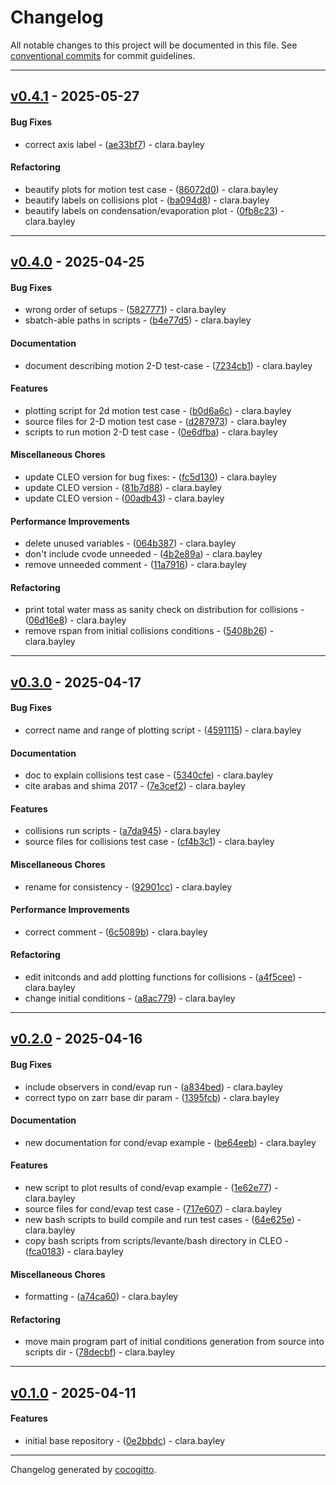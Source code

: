 # Changelog
All notable changes to this project will be documented in this file. See [conventional commits](https://www.conventionalcommits.org/) for commit guidelines.

- - -
## [v0.4.1](https://github.com/yoctoyotta1024/ValidatingCLEO/compare/0fb8c23a63331656457ab8465da85f09ab6e1685..v0.4.1) - 2025-05-27
#### Bug Fixes
- correct axis label - ([ae33bf7](https://github.com/yoctoyotta1024/ValidatingCLEO/commit/ae33bf7286e7c363cee83f8a640ae50daf99ed05)) - clara.bayley
#### Refactoring
- beautify plots for motion test case - ([86072d0](https://github.com/yoctoyotta1024/ValidatingCLEO/commit/86072d012c2894beba7fbd6481c4f3ea5b508003)) - clara.bayley
- beautify labels on collisions plot - ([ba094d8](https://github.com/yoctoyotta1024/ValidatingCLEO/commit/ba094d8f1a90b471a3475022f9bca0349c285584)) - clara.bayley
- beautify labels on condensation/evaporation plot - ([0fb8c23](https://github.com/yoctoyotta1024/ValidatingCLEO/commit/0fb8c23a63331656457ab8465da85f09ab6e1685)) - clara.bayley

- - -

## [v0.4.0](https://github.com/yoctoyotta1024/ValidatingCLEO/compare/00adb435122f6fd8e1cfa98fdc9723d5690b0eb9..v0.4.0) - 2025-04-25
#### Bug Fixes
- wrong order of setups - ([5827771](https://github.com/yoctoyotta1024/ValidatingCLEO/commit/582777174b8d7574eb4d27b06b7bba1ce040421c)) - clara.bayley
- sbatch-able paths in scripts - ([b4e77d5](https://github.com/yoctoyotta1024/ValidatingCLEO/commit/b4e77d51da795e098c4ff7354c4223adc645bf04)) - clara.bayley
#### Documentation
- document describing motion 2-D test-case - ([7234cb1](https://github.com/yoctoyotta1024/ValidatingCLEO/commit/7234cb1017d2daba3b84722bf972d933e98d1ce2)) - clara.bayley
#### Features
- plotting script for 2d motion test case - ([b0d6a6c](https://github.com/yoctoyotta1024/ValidatingCLEO/commit/b0d6a6c9b8efefcce99ba88f6a396e0e2848add8)) - clara.bayley
- source files for 2-D motion test case - ([d287973](https://github.com/yoctoyotta1024/ValidatingCLEO/commit/d2879734838f7e7f0995600f4f3b668e2fb009bd)) - clara.bayley
- scripts to run motion 2-D test case - ([0e6dfba](https://github.com/yoctoyotta1024/ValidatingCLEO/commit/0e6dfba32a5f45c1cfb548e51f2cb973c5f1412c)) - clara.bayley
#### Miscellaneous Chores
- update CLEO version for bug fixes: - ([fc5d130](https://github.com/yoctoyotta1024/ValidatingCLEO/commit/fc5d130e89b9514067a8ba60fb993a398be94093)) - clara.bayley
- update CLEO version - ([81b7d88](https://github.com/yoctoyotta1024/ValidatingCLEO/commit/81b7d88f7d403f0081249c2bfb7b3583071ababe)) - clara.bayley
- update CLEO version - ([00adb43](https://github.com/yoctoyotta1024/ValidatingCLEO/commit/00adb435122f6fd8e1cfa98fdc9723d5690b0eb9)) - clara.bayley
#### Performance Improvements
- delete unused variables - ([064b387](https://github.com/yoctoyotta1024/ValidatingCLEO/commit/064b3871add86045f30344dea3775b41c5f3f2b5)) - clara.bayley
- don't include cvode unneeded - ([4b2e89a](https://github.com/yoctoyotta1024/ValidatingCLEO/commit/4b2e89a34dc13fbee01c972453b43180a9b97a59)) - clara.bayley
- remove unneeded comment - ([11a7916](https://github.com/yoctoyotta1024/ValidatingCLEO/commit/11a7916434f9bba666d5ecec7c78d8e00ee64255)) - clara.bayley
#### Refactoring
- print total water mass as sanity check on distribution for collisions - ([06d16e8](https://github.com/yoctoyotta1024/ValidatingCLEO/commit/06d16e8c3465ee44f76d5985859013f8df693950)) - clara.bayley
- remove rspan from initial collisions conditions - ([5408b26](https://github.com/yoctoyotta1024/ValidatingCLEO/commit/5408b26908f583ac865fc9cebfebfd059b51ff65)) - clara.bayley

- - -

## [v0.3.0](https://github.com/yoctoyotta1024/ValidatingCLEO/compare/a8ac779a9a7e605bfdb41df18aa102d82cdf6217..v0.3.0) - 2025-04-17
#### Bug Fixes
- correct name and range of plotting script - ([4591115](https://github.com/yoctoyotta1024/ValidatingCLEO/commit/4591115dfc346cfd37bec030d72545b98f5ac40b)) - clara.bayley
#### Documentation
- doc to explain collisions test case - ([5340cfe](https://github.com/yoctoyotta1024/ValidatingCLEO/commit/5340cfeade5ca28b983f44c1dd2b2776dd504789)) - clara.bayley
- cite arabas and shima 2017 - ([7e3cef2](https://github.com/yoctoyotta1024/ValidatingCLEO/commit/7e3cef2d6276777b02f0fd13b75ffa1388fc4a87)) - clara.bayley
#### Features
- collisions run scripts - ([a7da945](https://github.com/yoctoyotta1024/ValidatingCLEO/commit/a7da945393d8989cf152013707e956db26e1bca2)) - clara.bayley
- source files for collisions test case - ([cf4b3c1](https://github.com/yoctoyotta1024/ValidatingCLEO/commit/cf4b3c176c9179235a854812e5330b13e11dd3b7)) - clara.bayley
#### Miscellaneous Chores
- rename for consistency - ([92901cc](https://github.com/yoctoyotta1024/ValidatingCLEO/commit/92901cc47574ecf14a6636475e0e20337b4addf1)) - clara.bayley
#### Performance Improvements
- correct comment - ([6c5089b](https://github.com/yoctoyotta1024/ValidatingCLEO/commit/6c5089b97661fceadc83a184f1a07df1a5818a8c)) - clara.bayley
#### Refactoring
- edit initconds and add plotting functions for collisions - ([a4f5cee](https://github.com/yoctoyotta1024/ValidatingCLEO/commit/a4f5cee8e718fc20c225b66aff1ba2155fbf8074)) - clara.bayley
- change initial conditions - ([a8ac779](https://github.com/yoctoyotta1024/ValidatingCLEO/commit/a8ac779a9a7e605bfdb41df18aa102d82cdf6217)) - clara.bayley

- - -

## [v0.2.0](https://github.com/yoctoyotta1024/ValidatingCLEO/compare/fca018398bd526034bd4e0e90d794e9b758af992..v0.2.0) - 2025-04-16
#### Bug Fixes
- include observers in cond/evap run - ([a834bed](https://github.com/yoctoyotta1024/ValidatingCLEO/commit/a834bed37dd34c2fcf61d0f8b5d2348182e5f518)) - clara.bayley
- correct typo on zarr base dir param - ([1395fcb](https://github.com/yoctoyotta1024/ValidatingCLEO/commit/1395fcb260bd2682ad2133da63a48e1c3ad27d2a)) - clara.bayley
#### Documentation
- new documentation for cond/evap example - ([be64eeb](https://github.com/yoctoyotta1024/ValidatingCLEO/commit/be64eeb352472d5c65163bd4cd0916a05ea0cc8c)) - clara.bayley
#### Features
- new script to plot results of cond/evap example - ([1e62e77](https://github.com/yoctoyotta1024/ValidatingCLEO/commit/1e62e777f39a9073a073602ca65c7bd037788cb9)) - clara.bayley
- source files for cond/evap test case - ([717e607](https://github.com/yoctoyotta1024/ValidatingCLEO/commit/717e607900a3cb678062e396caede7516e114e32)) - clara.bayley
- new bash scripts to build compile and run test cases - ([64e625e](https://github.com/yoctoyotta1024/ValidatingCLEO/commit/64e625e5038390b5e3bc069ba12dac00bd3ced14)) - clara.bayley
- copy bash scripts from scripts/levante/bash directory in CLEO - ([fca0183](https://github.com/yoctoyotta1024/ValidatingCLEO/commit/fca018398bd526034bd4e0e90d794e9b758af992)) - clara.bayley
#### Miscellaneous Chores
- formatting - ([a74ca60](https://github.com/yoctoyotta1024/ValidatingCLEO/commit/a74ca6041f1cafe6f1bdd9ee92f6f98693838b56)) - clara.bayley
#### Refactoring
- move main program part of initial conditions generation from source into scripts dir - ([78decbf](https://github.com/yoctoyotta1024/ValidatingCLEO/commit/78decbf01584ff5a216e385235d1c51d3867a12b)) - clara.bayley

- - -

## [v0.1.0](https://github.com/yoctoyotta1024/ValidatingCLEO/compare/0e2bbdc2f17d39e210f4714de18bc7d61692ac12..v0.1.0) - 2025-04-11
#### Features
- initial base repository - ([0e2bbdc](https://github.com/yoctoyotta1024/ValidatingCLEO/commit/0e2bbdc2f17d39e210f4714de18bc7d61692ac12)) - clara.bayley

- - -

Changelog generated by [cocogitto](https://github.com/cocogitto/cocogitto).
